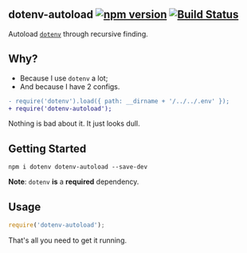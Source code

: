 ## dotenv-autoload [![npm version](http://img.shields.io/npm/v/dotenv-autoload.svg?style=flat-square)](https://npmjs.org/package/dotenv-autoload?style=flat-square) [![Build Status](https://img.shields.io/travis/srph/dotenv-autoload.svg?style=flat-square)](https://travis-ci.org/srph/dotenv-autoload?branch=master)
Autoload [`dotenv`](https://github.com/motdotla/dotenv/) through recursive finding.

## Why?
- Because I use `dotenv` a lot;
- And because I have 2 configs.
```diff
- require('dotenv').load({ path: __dirname + '/../../.env' });
+ require('dotenv-autoload');
```
Nothing is bad about it. It just looks dull.

## Getting Started
```
npm i dotenv dotenv-autoload --save-dev
```
**Note**: `dotenv` **is** a **required** dependency.

## Usage
```js
require('dotenv-autoload');
```
That's all you need to get it running.
